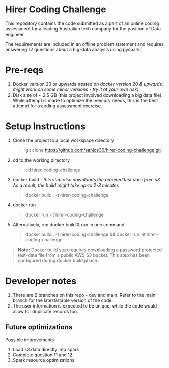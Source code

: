 # Hirer Coding Challenge

This repository contains the code submitted as a part of an online coding assessment for a leading Australian tech company for the position of Data engineer.

The requirements are included in an offline problem statement and requires answering 12 questions about a big-data analysis using pyspark.

# Pre-reqs

 1. Docker version 20 or upwards *(tested on docker version 20 & upwards, might work on some minor versions - try it at your own risk)*
 2. Disk size of ~ 2.5 GB (this project involved downloading a big data file). While attempt is made to optimize the memory needs, this is the best attempt for a coding assessment exercise.

# Setup Instructions

 1.  Clone the project to a local workspace directory
	  >git clone https://github.com/sanjos30/hirer-coding-challenge.git
 2.  cd to the working directory
	  >cd hirer-coding-challenge
 3.  docker build - *this step also downloads the required test data from s3.  As a result, the build might take up-to 2-3 minutes*
	  >docker build . -t hirer-coding-challenge
 4. docker run
	  >docker run -it hirer-coding-challenge
 5. Alternatively, run docker build & run in one command
	 >docker build . -t hirer-coding-challenge && docker run -it hirer-coding-challenge

> **Note:** Docker build step requires downloading a password protected test-data file from a public AWS S3 bucket. This step has been configured during docker build phase. 

# Developer notes

 1. There are 2 branches on this repo - dev and main. Refer to the main branch for the latest/stable version of the code.
 2. The user information is expected to be unique, while the code would allow for duplicate records too. 


##  Future optimizations

Possible improvements

 1. Load s3 data directly into spark
 2. Complete question 11 and 12
 3. Spark resource optimizations